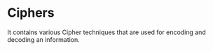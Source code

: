 # Ciphers
It contains various Cipher techniques that are used for encoding and decoding an information.
